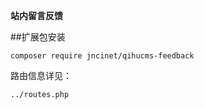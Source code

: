 **站内留言反馈**

##扩展包安装
```
composer require jncinet/qihucms-feedback
```

路由信息详见：
```
../routes.php
```